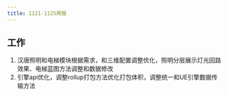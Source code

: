 ```yaml
---
title: 1121-1125周报
---
```


## 工作

1. 汉唐照明和电梯模块根据需求，和三维配置调整优化，照明分层展示灯光回路效果、电梯蓝图方法调整和数据修改
2. 引擎api优化，调整rollup打包方法优化打包体积，调整统一和UE引擎数据传输方法
